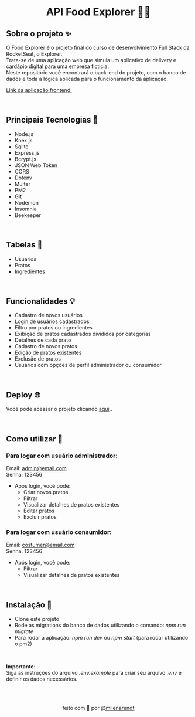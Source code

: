 # <p align="center"> API Food Explorer 🚀💥 </p>

## Sobre o projeto ✨
O Food Explorer é o projeto final do curso de desenvolvimento Full Stack da RocketSeat, o Explorer. <br />
Trata-se de uma aplicação web que simula um aplicativo de delivery e cardápio digital para uma empresa ficticia. <br />
Neste repositório você encontrará o back-end do projeto, com o banco de dados e toda a lógica aplicada para o funcionamento da aplicação.

<a href="https://github.com/arendttt/web_foodExplorer" target="_blank">Link da aplicação frontend. </a>

 <br />
  
## Principais Tecnologias 🔧
- Node.js
- Knex.js
- Sqlite
- Express.js
- Bcrypt.js
- JSON Web Token
- CORS
- Dotenv
- Multer
- PM2
- Git
- Nodemon
- Insomnia
- Beekeeper
  
<br />

## Tabelas 📝
- Usuários
- Pratos
- Ingredientes

<br />

## Funcionalidades 💡

- Cadastro de novos usuários
- Login de usuários cadastrados
- Filtro por pratos ou ingredientes
- Exibição de pratos cadastrados divididos por categorias
- Detalhes de cada prato
- Cadastro de novos pratos
- Edição de pratos existentes
- Exclusão de pratos
- Usuários com opções de perfil administrador ou consumidor

<br />

## Deploy 🌐
Você pode acessar o projeto clicando <a href="https://arendt-foodexplorer.netlify.app" target="_blank">aqui</a>..

<br />

## Como utilizar 🚩
### Para logar com usuário administrador:
Email: admin@email.com <br />
Senha: 123456

- Após login, você pode:
  - Criar novos pratos
  - Filtrar
  - Visualizar detalhes de pratos existentes
  - Editar pratos
  - Excluir pratos

### Para logar com usuário consumidor:
Email: costumer@email.com <br />
Senha: 123456

- Após login, você pode:
  - Filtrar
  - Visualizar detalhes de pratos existentes
 
<br />

## Instalação 🔨
- Clone este projeto
- Rode as migrations do banco de dados utilizando o comando: <i>npm run migrate</i>
- Para rodar a aplicação: <i>npm run dev</i> ou <i>npm start</i> (para rodar utilizando o pm2)
<br />

<b> Importante: </b> <br />
Siga as instruções do arquivo <i>.env.example </i> para criar seu arquivo <i>.env</i> e definir os dados necessários.

<br />
<br />

<p align="center"> feito com 💜 por <a href="https://github.com/milenarendt" target="_blank">@milenarendt</a></p>




